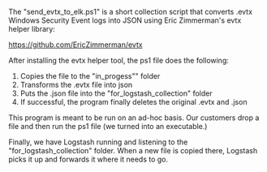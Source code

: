 The "send_evtx_to_elk.ps1" is a short collection script that converts .evtx Windows Security Event logs into JSON
using Eric Zimmerman's evtx helper library:

https://github.com/EricZimmerman/evtx

After installing the evtx helper tool, the ps1 file does the following:
1. Copies the file to the "in_progess"" folder
2. Transforms the .evtx file into json
3. Puts the .json file into the "for_logstash_collection" folder
4. If successful, the program finally deletes the original .evtx and .json

This program is meant to be run on an ad-hoc basis. Our customers drop a file and then run the ps1 file (we turned into
an executable.)

Finally, we have Logstash running and listening to the "for_logstash_collection" folder. When a new file is copied there,
Logstash picks it up and forwards it where it needs to go. 